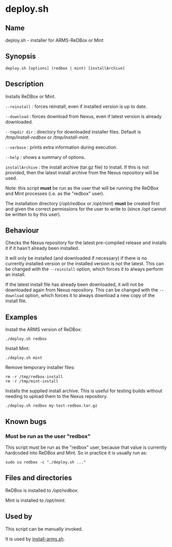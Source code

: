 # deploy.sh

## Name

deploy.sh - installer for ARMS-ReDBox or Mint

## Synopsis

    deploy.sh [options] (redbox | mint) [installArchive]

## Description

Installs ReDBox or Mint.

`--reinstall`
: forces reinstall, even if installed version is up to date.

`--download`
: forces download from Nexus, even if latest version is already downloaded.

`--tmpdir dir`
: directory for downloaded installer files. Default is
  _/tmp/install-redbox_ or _/tmp/install-mint_.

`--verbose`
: prints extra information during execution.

`--help`
: shows a summary of options.

`installArchive`
: the install archive (tar.gz file) to install. If this is not provided,
  then the latest install archive from the Nexus repository will be used.

Note: this script **must** be run as the user that will be running the
ReDBox and Mint processes (i.e. as the "redbox" user).

The installation directory (_/opt/redbox_ or _/opt/mint_) **must** be
created first and given the correct permissions for the user to write
to (since _/opt_ cannot be written to by this user).


## Behaviour

Checks the Nexus repository for the latest pre-compiled release and
installs it if it hasn't already been installed.

It will only be installed (and downloaded if necessary) if there is no
currently installed version or the installed version is not the
latest. This can be changed with the `--reinstall` option, which
forces it to always perform an install.

If the latest install file has already been downloaded, it will
not be downloaded again from Nexus repository. This can be changed
with the `--download` option, which forces it to always download a new
copy of the install file.


## Examples

Install the ARMS version of ReDBox:

    ./deploy.sh redbox

Install Mint:

    ./deploy.sh mint

Remove temporary installer files:

    rm -r /tmp/redbox-install
    rm -r /tmp/mint-install

Installs the supplied install archive. This is useful for testing
builds without needing to upload them to the Nexus repository.

    ./deploy.sh redbox my-test-redbox.tar.gz


## Known bugs

### Must be run as the user "redbox"

This script must be run as the "redbox" user, because that value is
currently hardcoded into ReDBox and Mint. So in practice it is usually
run as:

    sudo su redbox -c "./deploy.sh ..."


## Files and directories

ReDBox is installed to _/opt/redbox_.

Mint is installed to _/opt/mint_.


## Used by

This script can be manually invoked.

It is used by [install-arms.sh](install-arms.md).
